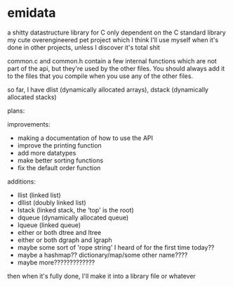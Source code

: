 # emidata
a shitty datastructure library for C
only dependent on the C standard library
my cute overengineered pet project which I think I'll use myself when it's done in other projects, unless I discover it's total shit


common.c and common.h contain a few internal functions which are not part of the api, but they're used by the other files. You should always add it to the files that you compile when you use any of the other files.

so far, I have dlist (dynamically allocated arrays), dstack (dynamically allocated stacks)

plans:

improvements:
- making a documentation of how to use the API
- improve the printing function
- add more datatypes
- make better sorting functions
- fix the default order function

additions:
- llist (linked list)
- dllist (doubly linked list)
- lstack (linked stack, the 'top' is the root)
- dqueue (dynamically allocated queue)
- lqueue (linked queue)
- either or both dtree and ltree
- either or both dgraph and lgraph
- maybe some sort of 'rope string' I heard of for the first time today??
- maybe a hashmap?? dictionary/map/some other name????
- maybe more?????????????

then when it's fully done, I'll make it into a library file or whatever
